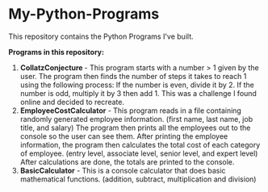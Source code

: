 # My-Python-Programs
This repository contains the Python Programs I've built.

<b>Programs in this repository:</b>
<ol>
<li><b>CollatzConjecture </b> - This program starts with a number > 1 given by the user. The program then finds the number of steps it takes to reach 1 using the following process: If the number is even, divide it by 2. If the number is odd, multiply it by 3 then add 1. This was a challenge I found online and decided to recreate.</li>
  <li><b>EmployeeCostCalculator</b> - This program reads in a file containing randomly generated employee information. (first name, last name, job title, and salary) The program then prints all the employees out to the console so the user can see them. After printing the employee information, the program then calculates the total cost of each category of employee. (entry level, associate level, senior level, and expert level) After calculations are done, the totals are printed to the console.</li>
  <li><b>BasicCalculator</b> - This is a console calculator that does basic mathematical functions. (addition, subtract, multiplication and division)</li>
</ol>
